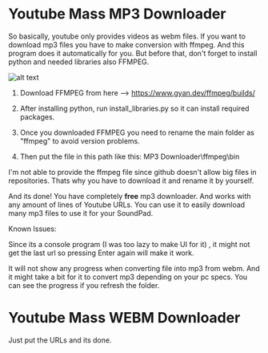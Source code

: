 

# Youtube Mass MP3 Downloader

So basically, youtube only provides videos as webm files. If you want to download mp3 files you have to make conversion with ffmpeg. And this program does it automatically for you. But before that, don't forget to install python and needed libraries also FFMPEG.

![alt text](https://cdn.discordapp.com/attachments/1080953525737111562/1087661097118609428/image.png)


1. Download FFMPEG from here --> https://www.gyan.dev/ffmpeg/builds/

2. After installing python, run install_libraries.py so it can install required packages.

3. Once you downloaded FFMPEG you need to rename the main folder as "ffmpeg" to avoid version problems.

4. Then put the file in this path like this: MP3 Downloader\ffmpeg\bin 

I'm not able to provide the ffmpeg file since github doesn't allow big files in repositories. Thats why you have to download it and rename it by yourself.

And its done! You have completely **free** mp3 downloader. And works with any amount of lines of Youtube URLs. You can use it to easily download many mp3 files to use it for your SoundPad.

Known Issues:

Since its a console program (I was too lazy to make UI for it) , it might not get the last url so pressing Enter again will make it work.

It will not show any progress when converting file into mp3 from webm. And it might take a bit for it to convert mp3 depending on your pc specs. You can see the progress if you refresh the folder.




# Youtube Mass WEBM Downloader
 
Just put the URLs and its done.


